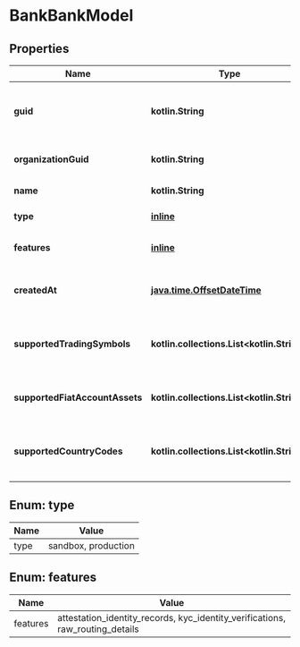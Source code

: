 
# BankBankModel

## Properties
Name | Type | Description | Notes
------------ | ------------- | ------------- | -------------
**guid** | **kotlin.String** | Auto-generated unique identifier for the bank. | 
**organizationGuid** | **kotlin.String** | The organization&#39;s identifier. | 
**name** | **kotlin.String** | The bank&#39;s name. | 
**type** | [**inline**](#Type) | The bank&#39;s type. | 
**features** | [**inline**](#kotlin.collections.List&lt;Features&gt;) | The bank&#39;s enabled features. | 
**createdAt** | [**java.time.OffsetDateTime**](java.time.OffsetDateTime.md) | ISO8601 datetime the bank was created at. | 
**supportedTradingSymbols** | **kotlin.collections.List&lt;kotlin.String&gt;** | The bank&#39;s list of supported trading symbols. |  [optional]
**supportedFiatAccountAssets** | **kotlin.collections.List&lt;kotlin.String&gt;** | The bank&#39;s list of supported fiat symbols. |  [optional]
**supportedCountryCodes** | **kotlin.collections.List&lt;kotlin.String&gt;** | The bank&#39;s list of supported country codes. |  [optional]


<a name="Type"></a>
## Enum: type
Name | Value
---- | -----
type | sandbox, production


<a name="kotlin.collections.List<Features>"></a>
## Enum: features
Name | Value
---- | -----
features | attestation_identity_records, kyc_identity_verifications, raw_routing_details



